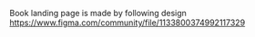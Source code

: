 Book landing page is made by following design https://www.figma.com/community/file/1133800374992117329